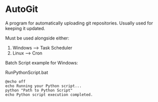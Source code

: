 # AutoGit
A program for automatically uploading git repositories. Usually used for keeping it updated.

Must be used alongside either:
  1. Windows --> Task Scheduler
  2. Linux --> Cron

Batch Script example for Windows:

RunPythonScript.bat
```
@echo off
echo Running your Python script...
python "Path to Python Script"
echo Python script execution completed.
```
